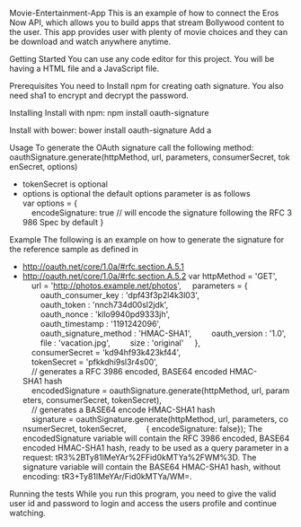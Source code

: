 Movie-Entertainment-App
This is an example of how to connect the Eros Now API, which allows you to build apps that stream Bollywood content to the user. This app provides user with plenty of movie choices and they can be download and watch anywhere anytime.

Getting Started
You can use any code editor for this project. You will be having a HTML file and a JavaScript file.

Prerequisites
You need to Install npm for creating oath signature.
You also need sha1 to encrypt and decrypt the password.

Installing
Install with npm:
npm install oauth-signature

Install with bower:
bower install oauth-signature
Add a <script> to your index.html:
<script src="/bower_components/oauth-signature/dist/oauth-signature.js"></script>

Usage
To generate the OAuth signature call the following method:
oauthSignature.generate(httpMethod, url, parameters, consumerSecret, tokenSecret, options)
* tokenSecret is optional
* options is optional
the default options parameter is as follows
var options = {
    encodeSignature: true // will encode the signature following the RFC 3986 Spec by default
}

Example
The following is an example on how to generate the signature for the reference sample as defined in
* http://oauth.net/core/1.0a/#rfc.section.A.5.1
* http://oauth.net/core/1.0a/#rfc.section.A.5.2
var httpMethod = 'GET',
    url = 'http://photos.example.net/photos',
    parameters = {
        oauth_consumer_key : 'dpf43f3p2l4k3l03',
        oauth_token : 'nnch734d00sl2jdk',
        oauth_nonce : 'kllo9940pd9333jh',
        oauth_timestamp : '1191242096',
        oauth_signature_method : 'HMAC-SHA1',
        oauth_version : '1.0',
        file : 'vacation.jpg',
        size : 'original'
    },
    consumerSecret = 'kd94hf93k423kf44',
    tokenSecret = 'pfkkdhi9sl3r4s00',
    // generates a RFC 3986 encoded, BASE64 encoded HMAC-SHA1 hash
    encodedSignature = oauthSignature.generate(httpMethod, url, parameters, consumerSecret, tokenSecret),
    // generates a BASE64 encode HMAC-SHA1 hash
    signature = oauthSignature.generate(httpMethod, url, parameters, consumerSecret, tokenSecret,
        { encodeSignature: false});
The encodedSignature variable will contain the RFC 3986 encoded, BASE64 encoded HMAC-SHA1 hash, ready to be used as a query parameter in a request: tR3%2BTy81lMeYAr%2FFid0kMTYa%2FWM%3D.
The signature variable will contain the BASE64 HMAC-SHA1 hash, without encoding: tR3+Ty81lMeYAr/Fid0kMTYa/WM=.

Running the tests
While you run this program, you need to give the valid user id and password to login and access the users profile and continue watching.
